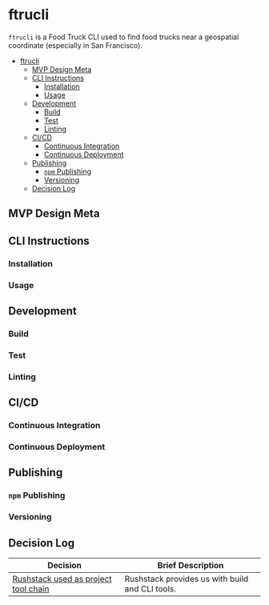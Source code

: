 # ftrucli

`ftrucli` is a Food Truck CLI used to find food trucks near a geospatial coordinate (especially in San Francisco).

- [ftrucli](#ftrucli)
  - [MVP Design Meta](#mvp-design-meta)
  - [CLI Instructions](#cli-instructions)
    - [Installation](#installation)
    - [Usage](#usage)
  - [Development](#development)
    - [Build](#build)
    - [Test](#test)
    - [Linting](#linting)
  - [CI/CD](#cicd)
    - [Continuous Integration](#continuous-integration)
    - [Continuous Deployment](#continuous-deployment)
  - [Publishing](#publishing)
    - [`npm` Publishing](#npm-publishing)
    - [Versioning](#versioning)
  - [Decision Log](#decision-log)

## MVP Design Meta

## CLI Instructions

### Installation

### Usage

## Development

### Build

### Test

### Linting

## CI/CD

### Continuous Integration

### Continuous Deployment

## Publishing

### `npm` Publishing

### Versioning

## Decision Log

| Decision                                                                   | Brief Description                                       |
| -------------------------------------------------------------------------- | ------------------------------------------------------- |
| [Rushstack used as project tool chain](./docs/adr/0001-heft-buildchain.md) | Rushstack provides us with build and CLI tools.         |
